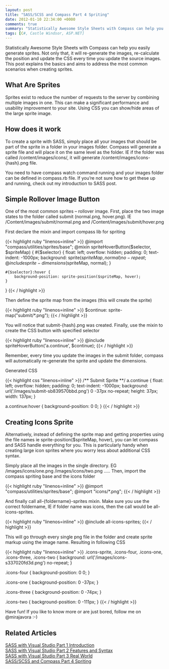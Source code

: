 ```yaml
---
layout: post
title: "SASS/SCSS and Compass Part 4 Spriting"
date: 2012-01-10 22:34:00 +0000
comments: true
summary: "Statistically Awesome Style Sheets with Compass can help you easily generate sprites. Not only that, it will re-generate the images, re-calculate the position and update the CSS every time you update the source images. This post explains the basics and aims to address the most common scenarios when creating sprites."
tags: [C#, Castle Windsor, ASP.NET]
---
```


Statistically Awesome Style Sheets with Compass can help you easily generate sprites. Not only that, it will re-generate the images, re-calculate the position and update the CSS every time you update the source images. This post explains the basics and aims to address the most common scenarios when creating sprites.
<!--more-->

What Are Sprites
-------------------

Sprites exist to reduce the number of requests to the server by combining multiple images in one. This can make a significant performance and usability improvement to your site. Using CSS you can show/hide areas of the large sprite image.

How does it work
-------------------

To create a sprite with SASS, simply place all your images that should be part of the sprite in a folder in your images folder. Compass will generate a sprite file and will place it on the same level as the folder. IE if the folder was called /content/images/icons/, it will generate /content/images/icons-{hash}.png file.

You need to have compass watch command running and your images folder can be defined in compass.rb file. If you’re not sure how to get these up and running, check out my introduction to SASS post.

Simple Rollover Image Button
-------------------

One of the most common sprites – rollover image. First, place the two image states to the folder called submit (normal.png, hover.png). IE /Content/images/submit/normal.png  and /Content/images/submit/hover.png

First declare the mixin and import compass lib for spriting

{{< highlight ruby "linenos=inline" >}}
@import "compass/utilities/sprites/base";
@mixin spriteHoverButton($selector, $spriteMap) {
    #{$selector} {
    float: left;
    overflow: hidden;
    padding: 0;
    text-indent: -1000px;
    background: sprite($spriteMap, normal) no-repeat;
    @include sprite-dimensions($spriteMap, normal);
    }
 
    #{$selector}:hover {
        background-position: sprite-position($spriteMap, hover);
    }
}
{{< / highlight >}}

Then define the sprite map from the images (this will create the sprite)

{{< highlight ruby "linenos=inline" >}}
$continue: sprite-map("submit/*.png");
{{< / highlight >}}

You will notice that submit-{hash}.png was created. Finally, use the mixin to create the CSS button with specified selector

{{< highlight ruby "linenos=inline" >}}
@include spriteHoverButton('a.continue', $continue);
{{< / highlight >}}

Remember, every time you update the images in the submit folder, compass will automatically re-generate the sprite and update the dimensions.

Generated CSS

{{< highlight css "linenos=inline" >}}
/** Submit Sprite **/
a.continue {
  float: left;
  overflow: hidden;
  padding: 0;
  text-indent: -1000px;
  background: url('/images/submit-sb839570bbd.png') 0 -37px no-repeat;
  height: 37px;
  width: 137px;
}
 
a.continue:hover {
  background-position: 0 0;
}
{{< / highlight >}}

Creating Icons Sprite
-------------------

Alternatively, instead of defining the sprite map and getting properties using the file names ie sprite-position($spriteMap, hover), you can let compass and SASS handle everything for you. This is particularly handy when creating large icon sprites where you worry less about additional CSS syntax.

Simply place all the images in the single directory. EG /images/icons/one.png /images/icons/two.png …..  Then, import the compass spriting base and the icons folder

{{< highlight ruby "linenos=inline" >}}
@import "compass/utilities/sprites/base";
@import "icons/*.png";
{{< / highlight >}}

And finally call all-{foldername}-sprites mixin. Make sure you use the correct foldername, IE if folder name was icons, then the call would be all-icons-sprites.

{{< highlight ruby "linenos=inline" >}}
@include all-icons-sprites;
{{< / highlight >}}

This will go through every single png file in the folder and create sprite markup using the image name.  Resulting in following CSS

{{< highlight ruby "linenos=inline" >}}
.icons-sprite, .icons-four, .icons-one, .icons-three, .icons-two {
  background: url('/images/icons-s337020fd3d.png') no-repeat;
}
 
.icons-four {
  background-position: 0 0;
}
 
.icons-one {
  background-position: 0 -37px;
}
 
.icons-three {
  background-position: 0 -74px;
}
 
.icons-two {
  background-position: 0 -111px;
}
{{< / highlight >}}

Have fun! If you like to know more or are just bored, follow me on @mirajavora :-)

Related Articles
-------------------

[SASS with Visual Studio Part 1 Introduction](/introduction-to-sass-with-visual-studio/)<br/>
[SASS with Visual Studio Part 2 Features and Syntax](/sass-with-visual-studio-part-2-features-and-syntax/)<br/>
[SASS with Visual Studio Part 3 Real World](/sass-with-visual-studio-part-3-real-world/)<br/>
[SASS/SCSS and Compass Part 4 Spriting](/sass-part-4-spriting/)<br/>

